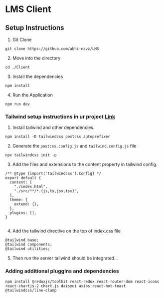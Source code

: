 # LMS Client

## Setup Instructions

1. Git Clone
```
git clone https://github.com/abhi-navz/LMS
```
2. Move into the directory
```
cd ./Client
```
3. Install the dependencies
```
npm install
```
4. Run the Application
```
npm run dev
```

### Tailwind setup instructions in ur project [Link](https://tailwindcss.com/docs/guides/vite)
1. Install tailwind and other dependencies.
```
npm install -D tailwindcss postcss autoprefixer
```
2. Generate the `postcss.config.js` and `tailwind.config.js` file
```
npx tailwindcss init -p
```
3. Add the files and extensions to the content property in tailwind config.
```
/** @type {import('tailwindcss').Config} */
export default {
  content: [
    "./index.html",
    "./src/**/*.{js,ts,jsx,tsx}",
  ],
  theme: {
    extend: {},
  },
  plugins: [],
}


```
4. Add the tailwind directive on the top of index.css file
```
@tailwind base;
@tailwind components;
@tailwind utilities;
```
5. Then run the server tailwind should be integrated...


### Adding additional pluggins and dependencies
```
npm install @reduxjs/toolkit react-redux react-router-dom react-icons react-chartjs-2 chart.js daisyui axios react-hot-toast @tailwindcss/line-clamp
```